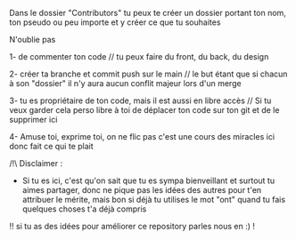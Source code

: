 Dans le dossier "Contributors" tu peux te créer un dossier portant ton nom, ton pseudo ou peu importe et y créer ce que tu souhaites

N'oublie pas 

1- de commenter ton code
// tu peux faire du front, du back, du design

2- créer ta branche et commit push sur le main 
// le but étant que si chacun à son "dossier" il n'y aura aucun conflit majeur lors d'un merge

3- tu es propriétaire de ton code, mais il est aussi en libre accès
// Si tu veux garder cela perso libre à toi de déplacer ton code sur ton git et de le supprimer ici 

4- Amuse toi, exprime toi, on ne flic pas c'est une cours des miracles ici donc fait ce qui te plait


/!\ Disclaimer : 

- Si tu es ici, c'est qu'on sait que tu es sympa bienveillant et surtout tu aimes partager, donc ne pique pas les idées des autres pour t'en attribuer le mérite, mais bon si déjà 
tu utilises le mot "ont" quand tu fais quelques choses t'a déjà compris

!! si tu as des idées pour améliorer ce repository parles nous en :) ! 



